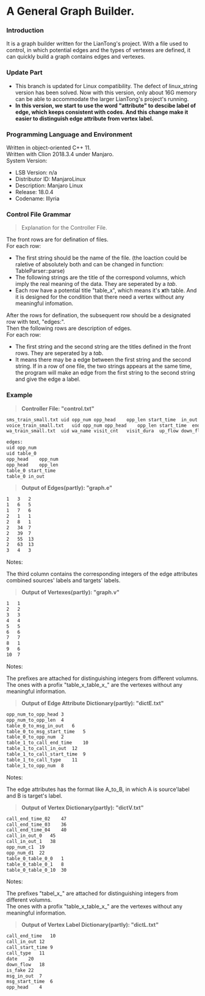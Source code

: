 # A General Graph Builder.

### Introduction
It is a graph builder written for the LianTong's project. With a file used to control, in which potential edges and the types of vertexes are defined, it can quickly build a graph contains edges and vertexes. 

### Update Part
- This branch is updated for Linux compatibility. The defect of linux_string version has been solved. Now with this version, only about 16G memory can be able to accommodate the larger LianTong's project's running. 
- **In this version, we start to use the word "attribute" to descibe label of edge, which keeps consistent with codes. And this change make it easier to distinguish edge attribute from vertex label.**


### Programming Language and Environment  
Written in object-oriented C++ 11.  
Written with Clion 2018.3.4 under Manjaro.  
System Version:  
- LSB Version:	n/a  
- Distributor ID:	ManjaroLinux  
- Description:	Manjaro Linux  
- Release:	18.0.4  
- Codename:	Illyria  

### Control File Grammar  
>Explanation for the Controller File.

The front rows are for defination of files.  
For each row:  
- The first string should be the name of the file. (the loaction could be raletive of absolutely both and can be changed in function: TableParser::parse)  
- The following strings are the title of the correspond volumns, which imply the real meaning of the data. They are seperated by a *tab*.  
- Each row have a potential title "table_x", which means it's **x**th table. And it is designed for the condition that there need a vertex without any meaningful infomation.  

After the rows for defination, the subsequent row should be a designated row with text, "edges:".  
Then the following rows are description of edges.  
For each row:  
- The first string and the second string are the titles defined in the front rows. They are seperated by a *tab*.  
- It means there may be a edge between the first string and the second string. If in a row of one file, the two strings appears at the same time, the program will make an edge from the first string to the second string and give the edge a label.  

### Example
> **Controller File: "control.txt"**
```html
sms_train_small.txt	uid	opp_num	opp_head	opp_len	start_time	in_out		
voice_train_small.txt	uid	opp_num	opp_head	opp_len	start_time	end_time	call_type	in_out
wa_train_small.txt	uid	wa_name	visit_cnt	visit_dura	up_flow	down_flow	wa_type	date

edges:
uid	opp_num
uid	table_0
opp_head	opp_num
opp_head	opp_len
table_0	start_time
table_0	in_out
```

> **Output of Edges(partly): "graph.e"**
```html
1	3	2
1	6	5
1	7	6
2	1	1
2	8	1
2	34	7
2	39	7
2	55	13
2	63	13
3	4	3
```

Notes:

The third column contains the corresponding integers of the edge attributes combined sources' labels and targets' labels.  

> **Output of Vertexes(partly): "graph.v"**
```html
1	1
2	2
3	3
4	4
5	5
6	6
7	7
8	1
9	6
10	7
```

Notes:

The prefixes are attached for distinguishing integers from different volumns.  
The ones with a profix "table_x_table_x_" are the vertexes without any meaningful information.  


> **Output of Edge Attribute Dictionary(partly): "dictE.txt"**
```html
opp_num_to_opp_head	3
opp_num_to_opp_len	4
table_0_to_msg_in_out	6
table_0_to_msg_start_time	5
table_0_to_opp_num	2
table_1_to_call_end_time	10
table_1_to_call_in_out	12
table_1_to_call_start_time	9
table_1_to_call_type	11
table_1_to_opp_num	8
```

Notes:

The edge attributes has the format like A_to_B, in which A is source'label and B is target's label.  

> **Output of Vertex Dictionary(partly): "dictV.txt"**
```html
call_end_time_02	47
call_end_time_03	36
call_end_time_04	40
call_in_out_0	45
call_in_out_1	38
opp_num_c1	19
opp_num_d1	22
table_0_table_0_0	1
table_0_table_0_1	8
table_0_table_0_10	30
```

Notes:

The prefixes "tabel_x_" are attached for distinguishing integers from different volumns.  
The ones with a profix "table_x_table_x_" are the vertexes without any meaningful information.  


> **Output of Vertex Label Dictionary(partly): "dictL.txt"**
```html
call_end_time	10
call_in_out	12
call_start_time	9
call_type	11
date	20
down_flow	18
is_fake	22
msg_in_out	7
msg_start_time	6
opp_head	4
```